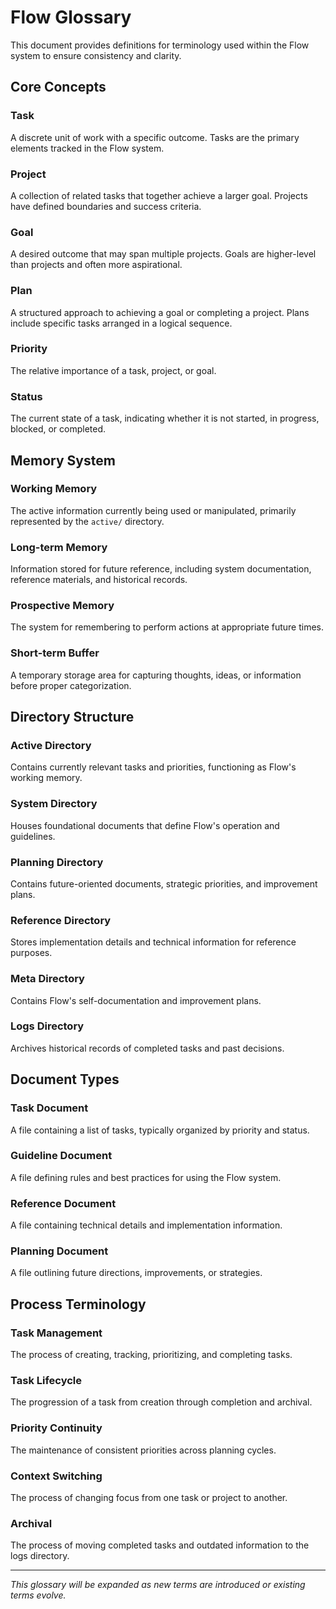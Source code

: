 # Flow Glossary

This document provides definitions for terminology used within the Flow system to ensure consistency and clarity.

## Core Concepts

### Task
A discrete unit of work with a specific outcome. Tasks are the primary elements tracked in the Flow system.

### Project
A collection of related tasks that together achieve a larger goal. Projects have defined boundaries and success criteria.

### Goal
A desired outcome that may span multiple projects. Goals are higher-level than projects and often more aspirational.

### Plan
A structured approach to achieving a goal or completing a project. Plans include specific tasks arranged in a logical sequence.

### Priority
The relative importance of a task, project, or goal.

### Status
The current state of a task, indicating whether it is not started, in progress, blocked, or completed.

## Memory System

### Working Memory
The active information currently being used or manipulated, primarily represented by the `active/` directory.

### Long-term Memory
Information stored for future reference, including system documentation, reference materials, and historical records.

### Prospective Memory
The system for remembering to perform actions at appropriate future times.

### Short-term Buffer
A temporary storage area for capturing thoughts, ideas, or information before proper categorization.

## Directory Structure

### Active Directory
Contains currently relevant tasks and priorities, functioning as Flow's working memory.

### System Directory
Houses foundational documents that define Flow's operation and guidelines.

### Planning Directory
Contains future-oriented documents, strategic priorities, and improvement plans.

### Reference Directory
Stores implementation details and technical information for reference purposes.

### Meta Directory
Contains Flow's self-documentation and improvement plans.

### Logs Directory
Archives historical records of completed tasks and past decisions.

## Document Types

### Task Document
A file containing a list of tasks, typically organized by priority and status.

### Guideline Document
A file defining rules and best practices for using the Flow system.

### Reference Document
A file containing technical details and implementation information.

### Planning Document
A file outlining future directions, improvements, or strategies.

## Process Terminology

### Task Management
The process of creating, tracking, prioritizing, and completing tasks.

### Task Lifecycle
The progression of a task from creation through completion and archival.

### Priority Continuity
The maintenance of consistent priorities across planning cycles.

### Context Switching
The process of changing focus from one task or project to another.

### Archival
The process of moving completed tasks and outdated information to the logs directory.

---

*This glossary will be expanded as new terms are introduced or existing terms evolve.* 